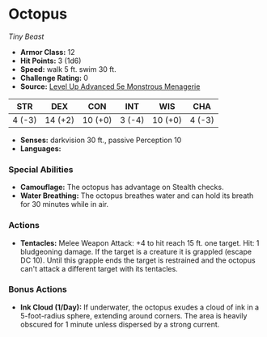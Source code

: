 # Octopus

*Tiny* *Beast*

- **Armor Class:** 12
- **Hit Points:** 3 (1d6)
- **Speed:** walk 5 ft. swim 30 ft.
- **Challenge Rating:** 0
- **Source:** [Level Up Advanced 5e Monstrous Menagerie](https://www.levelup5e.com)

| STR | DEX | CON | INT | WIS | CHA |
| --- | --- | --- | --- | --- | --- |
| 4 (-3) | 14 (+2) | 10 (+0) | 3 (-4) | 10 (+0) | 4 (-3) |

- **Senses:** darkvision 30 ft., passive Perception 10
- **Languages:** 
### Special Abilities
- **Camouflage:** The octopus has advantage on Stealth checks.
- **Water Breathing:** The octopus breathes water and can hold its breath for 30 minutes while in air.
### Actions
- **Tentacles:** Melee Weapon Attack: +4 to hit  reach 15 ft.  one target. Hit: 1 bludgeoning damage. If the target is a creature  it is grappled (escape DC 10). Until this grapple ends  the target is restrained  and the octopus can't attack a different target with its tentacles.
### Bonus Actions
- **Ink Cloud (1/Day):** If underwater, the octopus exudes a cloud of ink in a 5-foot-radius sphere, extending around corners. The area is heavily obscured for 1 minute unless dispersed by a strong current.
